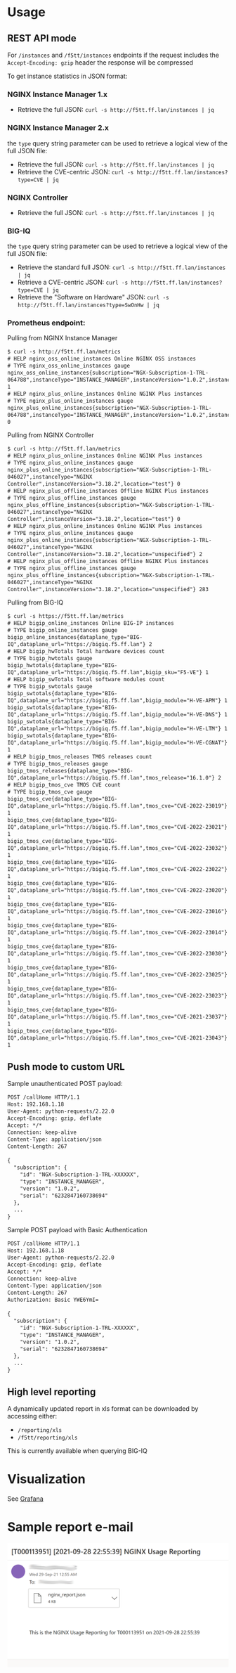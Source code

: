 # Usage

## REST API mode

For `/instances` and `/f5tt/instances` endpoints if the request includes the `Accept-Encoding: gzip` header the response will be compressed

To get instance statistics in JSON format:

### NGINX Instance Manager 1.x

- Retrieve the full JSON: `curl -s http://f5tt.ff.lan/instances | jq`

### NGINX Instance Manager 2.x

the `type` query string parameter can be used to retrieve a logical view of the full JSON file:

- Retrieve the full JSON: `curl -s http://f5tt.ff.lan/instances | jq`
- Retrieve the CVE-centric JSON: `curl -s http://f5tt.ff.lan/instances?type=CVE | jq`

### NGINX Controller

- Retrieve the full JSON: `curl -s http://f5tt.ff.lan/instances | jq`

### BIG-IQ

the `type` query string parameter can be used to retrieve a logical view of the full JSON file:

- Retrieve the standard full JSON: `curl -s http://f5tt.ff.lan/instances | jq`
- Retrieve a CVE-centric JSON: `curl -s http://f5tt.ff.lan/instances?type=CVE | jq`
- Retrieve the "Software on Hardware" JSON: `curl -s http://f5tt.ff.lan/instances?type=SwOnHw | jq`

### Prometheus endpoint:

Pulling from NGINX Instance Manager

```
$ curl -s http://f5tt.ff.lan/metrics
# HELP nginx_oss_online_instances Online NGINX OSS instances
# TYPE nginx_oss_online_instances gauge
nginx_oss_online_instances{subscription="NGX-Subscription-1-TRL-064788",instanceType="INSTANCE_MANAGER",instanceVersion="1.0.2",instanceSerial="6232847160738694"} 1
# HELP nginx_plus_online_instances Online NGINX Plus instances
# TYPE nginx_plus_online_instances gauge
nginx_plus_online_instances{subscription="NGX-Subscription-1-TRL-064788",instanceType="INSTANCE_MANAGER",instanceVersion="1.0.2",instanceSerial="6232847160738694"} 0
```

Pulling from NGINX Controller

```
$ curl -s http://f5tt.ff.lan/metrics
# HELP nginx_plus_online_instances Online NGINX Plus instances
# TYPE nginx_plus_online_instances gauge
nginx_plus_online_instances{subscription="NGX-Subscription-1-TRL-046027",instanceType="NGINX Controller",instanceVersion="3.18.2",location="test"} 0
# HELP nginx_plus_offline_instances Offline NGINX Plus instances
# TYPE nginx_plus_offline_instances gauge
nginx_plus_offline_instances{subscription="NGX-Subscription-1-TRL-046027",instanceType="NGINX Controller",instanceVersion="3.18.2",location="test"} 0
# HELP nginx_plus_online_instances Online NGINX Plus instances
# TYPE nginx_plus_online_instances gauge
nginx_plus_online_instances{subscription="NGX-Subscription-1-TRL-046027",instanceType="NGINX Controller",instanceVersion="3.18.2",location="unspecified"} 2
# HELP nginx_plus_offline_instances Offline NGINX Plus instances
# TYPE nginx_plus_offline_instances gauge
nginx_plus_offline_instances{subscription="NGX-Subscription-1-TRL-046027",instanceType="NGINX Controller",instanceVersion="3.18.2",location="unspecified"} 283
```

Pulling from BIG-IQ

```
$ curl -s https://f5tt.ff.lan/metrics
# HELP bigip_online_instances Online BIG-IP instances
# TYPE bigip_online_instances gauge
bigip_online_instances{dataplane_type="BIG-IQ",dataplane_url="https://bigiq.f5.ff.lan"} 2
# HELP bigip_hwTotals Total hardware devices count
# TYPE bigip_hwtotals gauge
bigip_hwtotals{dataplane_type="BIG-IQ",dataplane_url="https://bigiq.f5.ff.lan",bigip_sku="F5-VE"} 1
# HELP bigip_swTotals Total software modules count
# TYPE bigip_swtotals gauge
bigip_swtotals{dataplane_type="BIG-IQ",dataplane_url="https://bigiq.f5.ff.lan",bigip_module="H-VE-APM"} 1
bigip_swtotals{dataplane_type="BIG-IQ",dataplane_url="https://bigiq.f5.ff.lan",bigip_module="H-VE-DNS"} 1
bigip_swtotals{dataplane_type="BIG-IQ",dataplane_url="https://bigiq.f5.ff.lan",bigip_module="H-VE-LTM"} 1
bigip_swtotals{dataplane_type="BIG-IQ",dataplane_url="https://bigiq.f5.ff.lan",bigip_module="H-VE-CGNAT"} 1
# HELP bigip_tmos_releases TMOS releases count
# TYPE bigip_tmos_releases gauge
bigip_tmos_releases{dataplane_type="BIG-IQ",dataplane_url="https://bigiq.f5.ff.lan",tmos_release="16.1.0"} 2
# HELP bigip_tmos_cve TMOS CVE count
# TYPE bigip_tmos_cve gauge
bigip_tmos_cve{dataplane_type="BIG-IQ",dataplane_url="https://bigiq.f5.ff.lan",tmos_cve="CVE-2022-23019"} 1
bigip_tmos_cve{dataplane_type="BIG-IQ",dataplane_url="https://bigiq.f5.ff.lan",tmos_cve="CVE-2022-23021"} 1
bigip_tmos_cve{dataplane_type="BIG-IQ",dataplane_url="https://bigiq.f5.ff.lan",tmos_cve="CVE-2022-23032"} 1
bigip_tmos_cve{dataplane_type="BIG-IQ",dataplane_url="https://bigiq.f5.ff.lan",tmos_cve="CVE-2022-23022"} 1
bigip_tmos_cve{dataplane_type="BIG-IQ",dataplane_url="https://bigiq.f5.ff.lan",tmos_cve="CVE-2022-23020"} 1
bigip_tmos_cve{dataplane_type="BIG-IQ",dataplane_url="https://bigiq.f5.ff.lan",tmos_cve="CVE-2022-23016"} 1
bigip_tmos_cve{dataplane_type="BIG-IQ",dataplane_url="https://bigiq.f5.ff.lan",tmos_cve="CVE-2022-23014"} 1
bigip_tmos_cve{dataplane_type="BIG-IQ",dataplane_url="https://bigiq.f5.ff.lan",tmos_cve="CVE-2022-23030"} 1
bigip_tmos_cve{dataplane_type="BIG-IQ",dataplane_url="https://bigiq.f5.ff.lan",tmos_cve="CVE-2022-23025"} 1
bigip_tmos_cve{dataplane_type="BIG-IQ",dataplane_url="https://bigiq.f5.ff.lan",tmos_cve="CVE-2022-23023"} 1
bigip_tmos_cve{dataplane_type="BIG-IQ",dataplane_url="https://bigiq.f5.ff.lan",tmos_cve="CVE-2021-23037"} 1
bigip_tmos_cve{dataplane_type="BIG-IQ",dataplane_url="https://bigiq.f5.ff.lan",tmos_cve="CVE-2021-23043"} 1
```

## Push mode to custom URL

Sample unauthenticated POST payload:

```
POST /callHome HTTP/1.1
Host: 192.168.1.18
User-Agent: python-requests/2.22.0
Accept-Encoding: gzip, deflate
Accept: */*
Connection: keep-alive
Content-Type: application/json
Content-Length: 267

{
  "subscription": {
    "id": "NGX-Subscription-1-TRL-XXXXXX",
    "type": "INSTANCE_MANAGER",
    "version": "1.0.2",
    "serial": "6232847160738694"
  },
  ...
}
```

Sample POST payload with Basic Authentication

```
POST /callHome HTTP/1.1
Host: 192.168.1.18
User-Agent: python-requests/2.22.0
Accept-Encoding: gzip, deflate
Accept: */*
Connection: keep-alive
Content-Type: application/json
Content-Length: 267
Authorization: Basic YWE6YmI=

{
  "subscription": {
    "id": "NGX-Subscription-1-TRL-XXXXXX",
    "type": "INSTANCE_MANAGER",
    "version": "1.0.2",
    "serial": "6232847160738694"
  },
  ...
}
```


## High level reporting

A dynamically updated report in xls format can be downloaded by accessing either:

- `/reporting/xls`
- `/f5tt/reporting/xls`

This is currently available when querying BIG-IQ


# Visualization

See [Grafana](/contrib/grafana)


# Sample report e-mail

<img src="./images/reporting-mail.png"/>
